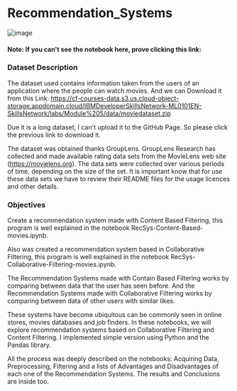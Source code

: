 # Recommendation_Systems

![image](https://user-images.githubusercontent.com/43154438/119274848-98bfc700-bbd7-11eb-87ad-7c30d166d22b.png)

#### Note: If you can't see the notebook here, prove clicking this link: 

### Dataset Description

The dataset used contains information taken from the users of an application where the people can watch movies. And we can Download it from this Link: https://cf-courses-data.s3.us.cloud-object-storage.appdomain.cloud/IBMDeveloperSkillsNetwork-ML0101EN-SkillsNetwork/labs/Module%205/data/moviedataset.zip

Due it is a long dataset, I can't upload it to the GitHub Page. So please click the previous link to download it.

The dataset was obtained thanks GroupLens. GroupLens Research has collected and made available rating data sets from the MovieLens web site (https://movielens.org). The data sets were collected over various periods of time, depending on the size of the set. It is important know that for use these data sets we have to review their README files for the usage licences and other details. 

### Objectives

Create a recommendation system made with Content Based Filtering, this program is well explained in the notebook RecSys-Content-Based-movies.ipynb.

Also was created a recommendation system based in Collaborative Filtering, this program is well explained in the notebook RecSys-Collaborative-Filtering-movies.ipynb.

The Recommendation Systems made with Contain Based Filtering works by comparing between data that the user has seen before. And the Recommendation Systems made with  Collaborative Filtering works by comparing between data of other users with similar likes.

These systems have become ubiquitous can be commonly seen in online stores, movies databases and job finders. In these notebooks, we will explore recommendation systems based on Collaborative Filtering and Content Filtering. I implemented simple version using Python and the Pandas library.

All the process was deeply described on the notebooks: Acquiring Data, Preprocessing, Filtering and a lists of Advantages and Disadvantages of each one of the Recommendation Systems. The results and Conclusions are inside too. 
